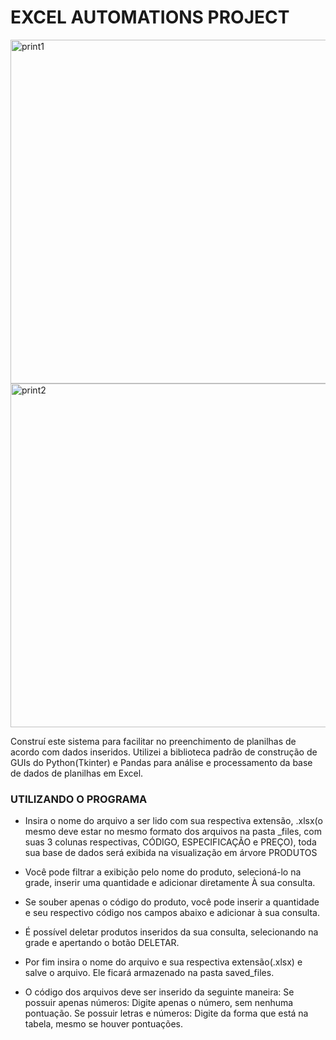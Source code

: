 
# EXCEL AUTOMATIONS PROJECT

<img src="https://user-images.githubusercontent.com/110192027/186056652-ec042fc8-f27e-4525-9a36-ccb7a4b0d9ea.png" width="550" title="print1">
<img src="https://user-images.githubusercontent.com/110192027/186056911-470c8a6b-c3a5-47b7-b186-b8581bf15454.png" width="550" title="print2">



Construí este sistema para facilitar no preenchimento de planilhas de acordo com dados inseridos. Utilizei a biblioteca padrão de construção de GUIs do Python(Tkinter) e Pandas para análise e processamento da base de dados de planilhas em Excel.


### UTILIZANDO O PROGRAMA
- Insira o nome do arquivo a ser lido com sua respectiva extensão, .xlsx(o mesmo deve estar no mesmo formato dos arquivos na pasta _files, com suas 3 colunas respectivas, CÓDIGO, ESPECIFICAÇÃO e PREÇO), toda sua base de dados será exibida na visualização em árvore PRODUTOS

- Você pode filtrar a exibição pelo nome do produto, selecioná-lo na grade, inserir uma quantidade e adicionar diretamente À sua consulta.

- Se souber apenas o código do produto, você pode inserir a quantidade e seu respectivo código nos campos abaixo e adicionar à sua consulta.

- É possível deletar produtos inseridos da sua consulta, selecionando na grade e apertando o botão DELETAR.

- Por fim insira o nome do arquivo e sua respectiva extensão(.xlsx) e salve o arquivo. Ele ficará armazenado na pasta saved_files.

- O código dos arquivos deve ser inserido da seguinte maneira: 
Se possuir apenas números: Digite apenas o número, sem nenhuma pontuação.
Se possuir letras e números: Digite da forma que está na tabela, mesmo se houver pontuações.



